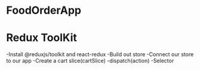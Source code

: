 # FoodOrderApp

# Redux ToolKit 

-Install @reduxjs/toolkit and react-redux
-Build out store
-Connect our store to our  app
-Create a cart slice(cartSlice)
-dispatch(action)
-Selector 